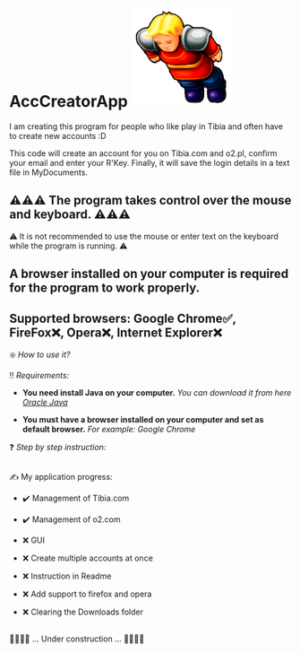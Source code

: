 # AccCreatorApp ![This is an image](Tibia_icon.png)

I am creating this program for people who like play in Tibia and often have to create new accounts :D 

This code will create an account for you on Tibia.com and o2.pl, confirm your email and enter your R'Key.
Finally, it will save the login details in a text file in MyDocuments.

## ⚠️⚠️⚠️ The program takes control over the mouse and keyboard. ⚠️⚠️⚠️ ##
⚠️ It is not recommended to use the mouse or enter text on the keyboard while the program is running. ⚠️

## A browser installed on your computer is required for the program to work properly.

## Supported browsers:  Google Chrome✅, FireFox❌, Opera❌, Internet Explorer❌
    
❇️ *How to use it?*

‼️ *Requirements:*

- **You need install Java on your computer.** *You can download it from here [Oracle Java](https://www.oracle.com/java/technologies/javase/jdk17-archive-downloads.html)*
* **You must have a browser installed on your computer and set as default browser.** *For example: Google Chrome*

❓ *Step by step instruction:*

## 


 ✍️ My application progress:
 
 +  ✔️   Management of Tibia.com
 
 +  ✔️   Management of o2.com
    
 +  ❌   GUI  
      
 +  ❌   Create multiple accounts at once
 
 +  ❌   Instruction in Readme
   
 +  ❌   Add support to firefox and opera

 +  ❌   Clearing the Downloads folder


## 
👷👷👷👷	  ...  Under construction  ...    👷👷👷👷
